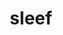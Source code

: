 ---
title: "sleef"
layout: cache
categories: [package, develop-2024-11-03]
meta: {"versions": ["3.5.1_2020-12-22", "3.6.0_2024-03-20"], "compilers": ["apple-clang@=15.0.0", "gcc@=11.4.0", "gcc@=13.2.0"], "oss": ["ubuntu22.04", "ubuntu24.04", "ventura"], "platforms": ["darwin", "linux"], "targets": ["aarch64", "neoverse_v1", "x86_64_v3"], "stacks": ["e4s", "e4s-neoverse_v1", "ml-darwin-aarch64-mps", "ml-linux-aarch64-cpu", "ml-linux-aarch64-cuda", "ml-linux-x86_64-cpu", "ml-linux-x86_64-cuda", "root"], "num_specs": 8, "num_specs_by_stack": {"root": 8, "ml-darwin-aarch64-mps": 2, "e4s-neoverse_v1": 1, "e4s": 1, "ml-linux-aarch64-cuda": 1, "ml-linux-aarch64-cpu": 2, "ml-linux-x86_64-cuda": 1, "ml-linux-x86_64-cpu": 2}}
spec_details: [{"hash": "5rzhotaibdpoyfpotv2q2fgvm2nus27i", "compiler": "apple-clang@=15.0.0", "versions": ["3.6.0_2024-03-20"], "os": "ventura", "platform": "darwin", "target": "aarch64", "variants": ["build_system=cmake", "build_type=Release", "generator=ninja", "~ipo"], "stacks": ["root", "ml-darwin-aarch64-mps"], "size": "-", "tarball": "https://binaries.spack.io/develop-2024-11-03/build_cache/darwin-ventura-aarch64/apple-clang-15.0.0/sleef-3.6.0_2024-03-20/darwin-ventura-aarch64-apple-clang-15.0.0-sleef-3.6.0_2024-03-20-5rzhotaibdpoyfpotv2q2fgvm2nus27i.spack"}, {"hash": "cylmmbkiun4dlxvhueriz7lxh7okhwo5", "compiler": "apple-clang@=15.0.0", "versions": ["3.5.1_2020-12-22"], "os": "ventura", "platform": "darwin", "target": "aarch64", "variants": ["build_system=cmake", "build_type=Release", "generator=ninja", "~ipo"], "stacks": ["root", "ml-darwin-aarch64-mps"], "size": "-", "tarball": "https://binaries.spack.io/develop-2024-11-03/build_cache/darwin-ventura-aarch64/apple-clang-15.0.0/sleef-3.5.1_2020-12-22/darwin-ventura-aarch64-apple-clang-15.0.0-sleef-3.5.1_2020-12-22-cylmmbkiun4dlxvhueriz7lxh7okhwo5.spack"}, {"hash": "tqf4i6yoyvnjmxmkwubctwpex5hifuql", "compiler": "gcc@=11.4.0", "versions": ["3.6.0_2024-03-20"], "os": "ubuntu22.04", "platform": "linux", "target": "neoverse_v1", "variants": ["build_system=cmake", "build_type=Release", "generator=ninja", "~ipo"], "stacks": ["e4s-neoverse_v1", "root"], "size": "-", "tarball": "https://binaries.spack.io/develop-2024-11-03/build_cache/linux-ubuntu22.04-neoverse_v1/gcc-11.4.0/sleef-3.6.0_2024-03-20/linux-ubuntu22.04-neoverse_v1-gcc-11.4.0-sleef-3.6.0_2024-03-20-tqf4i6yoyvnjmxmkwubctwpex5hifuql.spack"}, {"hash": "mh5mqmkakqxifehlmqiytaddgyynazz7", "compiler": "gcc@=11.4.0", "versions": ["3.6.0_2024-03-20"], "os": "ubuntu22.04", "platform": "linux", "target": "x86_64_v3", "variants": ["build_system=cmake", "build_type=Release", "generator=ninja", "~ipo"], "stacks": ["root", "e4s"], "size": "-", "tarball": "https://binaries.spack.io/develop-2024-11-03/build_cache/linux-ubuntu22.04-x86_64_v3/gcc-11.4.0/sleef-3.6.0_2024-03-20/linux-ubuntu22.04-x86_64_v3-gcc-11.4.0-sleef-3.6.0_2024-03-20-mh5mqmkakqxifehlmqiytaddgyynazz7.spack"}, {"hash": "zn3jw6v7mvmeux7cl4bjrc2gbg5v5owm", "compiler": "gcc@=13.2.0", "versions": ["3.6.0_2024-03-20"], "os": "ubuntu24.04", "platform": "linux", "target": "aarch64", "variants": ["build_system=cmake", "build_type=Release", "generator=ninja", "~ipo"], "stacks": ["ml-linux-aarch64-cuda", "root", "ml-linux-aarch64-cpu"], "size": "-", "tarball": "https://binaries.spack.io/develop-2024-11-03/build_cache/linux-ubuntu24.04-aarch64/gcc-13.2.0/sleef-3.6.0_2024-03-20/linux-ubuntu24.04-aarch64-gcc-13.2.0-sleef-3.6.0_2024-03-20-zn3jw6v7mvmeux7cl4bjrc2gbg5v5owm.spack"}, {"hash": "ah5bxbtzpwhphxpeuqhfxmgv4wv4kdlm", "compiler": "gcc@=13.2.0", "versions": ["3.5.1_2020-12-22"], "os": "ubuntu24.04", "platform": "linux", "target": "aarch64", "variants": ["build_system=cmake", "build_type=Release", "generator=ninja", "~ipo"], "stacks": ["root", "ml-linux-aarch64-cpu"], "size": "-", "tarball": "https://binaries.spack.io/develop-2024-11-03/build_cache/linux-ubuntu24.04-aarch64/gcc-13.2.0/sleef-3.5.1_2020-12-22/linux-ubuntu24.04-aarch64-gcc-13.2.0-sleef-3.5.1_2020-12-22-ah5bxbtzpwhphxpeuqhfxmgv4wv4kdlm.spack"}, {"hash": "xbzkouxruniaq7mhdop4y5awrferlzwg", "compiler": "gcc@=13.2.0", "versions": ["3.6.0_2024-03-20"], "os": "ubuntu24.04", "platform": "linux", "target": "x86_64_v3", "variants": ["build_system=cmake", "build_type=Release", "generator=ninja", "~ipo"], "stacks": ["ml-linux-x86_64-cuda", "root", "ml-linux-x86_64-cpu"], "size": "-", "tarball": "https://binaries.spack.io/develop-2024-11-03/build_cache/linux-ubuntu24.04-x86_64_v3/gcc-13.2.0/sleef-3.6.0_2024-03-20/linux-ubuntu24.04-x86_64_v3-gcc-13.2.0-sleef-3.6.0_2024-03-20-xbzkouxruniaq7mhdop4y5awrferlzwg.spack"}, {"hash": "ubr2egzyqhqhsact6sdyg4jcxasxf4gx", "compiler": "gcc@=13.2.0", "versions": ["3.5.1_2020-12-22"], "os": "ubuntu24.04", "platform": "linux", "target": "x86_64_v3", "variants": ["build_system=cmake", "build_type=Release", "generator=ninja", "~ipo"], "stacks": ["root", "ml-linux-x86_64-cpu"], "size": "-", "tarball": "https://binaries.spack.io/develop-2024-11-03/build_cache/linux-ubuntu24.04-x86_64_v3/gcc-13.2.0/sleef-3.5.1_2020-12-22/linux-ubuntu24.04-x86_64_v3-gcc-13.2.0-sleef-3.5.1_2020-12-22-ubr2egzyqhqhsact6sdyg4jcxasxf4gx.spack"}]
---